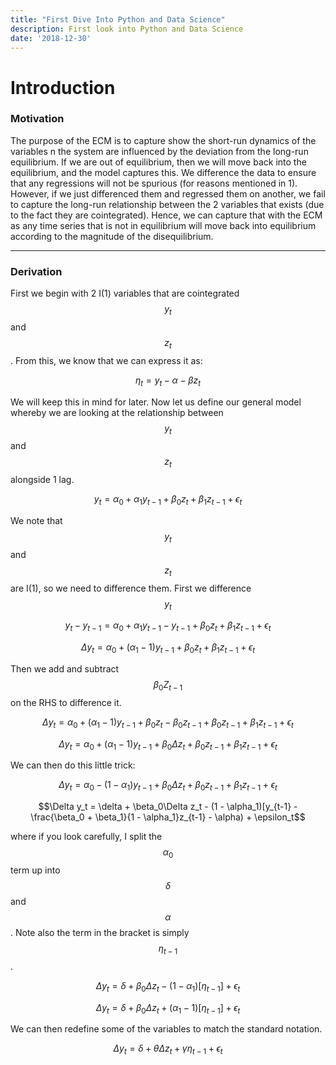 ```yaml
---
title: "First Dive Into Python and Data Science"
description: First look into Python and Data Science
date: '2018-12-30'
---
```


# Introduction
### Motivation

The purpose of the ECM is to capture show the short-run dynamics of the variables n the system are influenced by the deviation from the long-run equilibrium. If we are out of equilibrium, then we will move back into the equilibrium, and the model captures this. We difference the data to ensure that any regressions will not be spurious (for reasons mentioned in 1). However, if we just differenced them and regressed them on another, we fail to capture the long-run relationship between the 2 variables that exists (due to the fact they are cointegrated). Hence, we can capture that with the ECM as any time series that is not in equilibrium will move back into equilibrium according to the magnitude of the disequilibrium.

---
### Derivation 


First we begin with 2 I(1) variables that are cointegrated $$y_t$$ and $$z_t$$. From this, we know that we can express it as:

$$\eta_t = y_t - \alpha - \beta z_t$$

We will keep this in mind for later. Now let us define our general model whereby we are looking at the relationship between $$y_t$$ and $$z_t$$ alongside 1 lag.

$$y_t = \alpha_0 + \alpha_1y_{t-1} + \beta_0z_t + \beta_1z_{t-1} + \epsilon_t$$

We note that $$y_t$$ and $$z_t$$ are I(1), so we need to difference them. First we difference $$y_t$$

$$y_t - y_{t-1}= \alpha_0 + \alpha_1y_{t-1} - y_{t-1} + \beta_0z_t + \beta_1z_{t-1} + \epsilon_t$$

$$\Delta y_t = \alpha_0 + (\alpha_1 - 1)y_{t-1} + \beta_0z_t + \beta_1z_{t-1} + \epsilon_t$$

Then we add and subtract $$\beta_0 Z_{t-1}$$ on the RHS to difference it.

$$\Delta y_t = \alpha_0 + (\alpha_1 - 1)y_{t-1} + \beta_0z_t  - \beta_0 z_{t-1} + \beta_0 z_{t-1} + \beta_1z_{t-1} + \epsilon_t$$

$$\Delta y_t = \alpha_0 + (\alpha_1 - 1)y_{t-1} + \beta_0\Delta z_t + \beta_0z_{t-1} + \beta_1z_{t-1} + \epsilon_t$$

We can then do this little trick:

$$\Delta y_t = \alpha_0 - (1 - \alpha_1)y_{t-1} + \beta_0\Delta z_t + \beta_0z_{t-1} + \beta_1z_{t-1} + \epsilon_t$$

$$\Delta y_t = \delta + \beta_0\Delta z_t - (1 - \alpha_1)[y_{t-1} - \frac{\beta_0 + \beta_1}{1 - \alpha_1}z_{t-1} - \alpha) +  \epsilon_t$$

where if you look carefully, I split the $$\alpha_0$$ term up into $$\delta$$ and $$\alpha$$. Note also the term in the bracket is simply $$\eta_{t-1}$$.

$$\Delta y_t = \delta + \beta_0\Delta z_t - (1 - \alpha_1)[\eta_{t-1}] +  \epsilon_t$$

$$\Delta y_t = \delta + \beta_0\Delta z_t + (\alpha_1 - 1)[\eta_{t-1}] +  \epsilon_t$$

We can then redefine some of the variables to match the standard notation.

$$\Delta y_t = \delta + \theta\Delta z_t + \gamma\eta_{t-1} +  \epsilon_t$$

